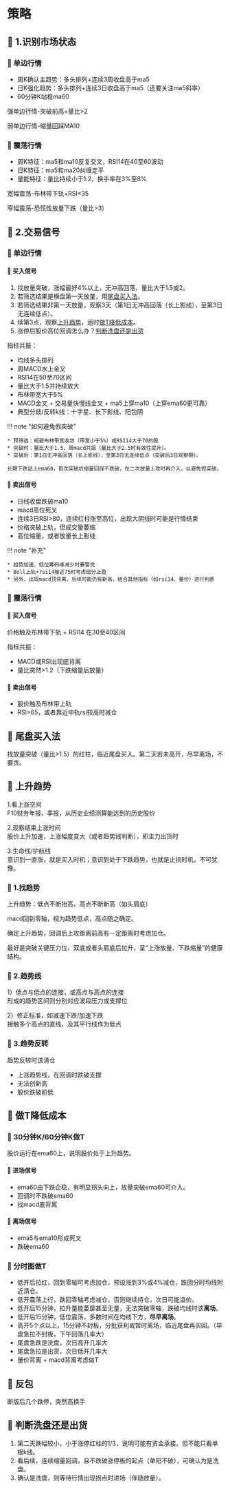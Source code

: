 # 策略

## 📌 1.识别市场状态

### 🚁 单边行情

* 周K确认主趋势：多头排列+连续3周收盘高于ma5
* 日K强化趋势：多头排列+连续3日收盘高于ma5（还要关注ma5斜率）
* 60分钟K站稳ma60

强单边行情-突破前高+量比>2

弱单边行情-缩量回踩MA10

### 🚁 震荡行情

* 周K特征：ma5和ma10反复交叉，RSI14在40至60波动
* 日K特征：ma5和ma20纠缠走平
* 量能特征：量比持续小于1.2，换手率在3%至8%

宽幅震荡-布林带下轨+RSI<35

窄幅震荡-恐慌性放量下跌（量比>3）

## 📌 2.交易信号

### 🚁 单边行情

#### 🔧 买入信号

1. 找放量突破，涨幅最好4%以上，无冲高回落，量比大于1.5或2。
2. 若筛选结果是横盘第一天放量，用[尾盘买入法](#_10)。
3. 若筛选结果非第一天放量，观察3天（第1日无冲高回落（长上影线），至第3日无连续低点）。
4. 续第3点，观察[上升趋势](#_11)，适时[做T降低成本](#t)。
5. 涨停后股价高位回调怎么办？[判断洗盘还是出货](#_15)

指标共振：

* 均线多头排列
* 周MACD水上金叉
* RSI14在50至70区间
* 量比大于1.5并持续放大
* 布林带宽大于5%
* MACD金叉 + 交易量快慢线金叉 + ma5上穿ma10（上穿ema60更可靠）
* 典型分歧/反转k线：十字星、长下影线、阳包阴

!!! note "如何避免假突破"

    * 预筛选：规避布林带宽收敛（带宽小于5%）或RSI14大于70的股
    * 突破时：量比大于1.5、周macd共振（量比大于2.5时有效性提升）。
    * 突破后：第1日无冲高回落（长上影线），至第3日无连续低点（突破后3日观察期）。
    
    长期下跌站上ema60，首次突破后缩量回踩不跌破，在二次放量上攻时再介入，以避免假突破。

#### 🔧 卖出信号

* 日线收盘跌破ma10
* macd高位死叉
* 连续3日RSI>80，连续红柱涨至高位，出现大阴线时可能是行情结束
* 价格突破上轨，但成交量萎缩
* 高位缩量，或者放量长上影线

!!! note "补充"

    * 趋势加速、低位筹码峰减少时要警觉
    * Boll上轨+rsi14接近75时考虑部分止盈
    * 另外，出现macd顶背离，后续可能仍有新高，结合其他指标（如rsi14、量价）进行判断

### 🚁 震荡行情

#### 🔧 买入信号

价格触及布林带下轨 + RSI14 在30至40区间

指标共振：

* MACD或RSI出现底背离
* 量比突然>1.2（下跌缩量后放量）

#### 🔧 卖出信号

* 股价触及布林带上轨
* RSI>65，或者靠近中轨rsi较高时减仓

## 📌 尾盘买入法

找放量突破（量比>1.5）的红柱，临近尾盘买入。第二天若未高开，尽早离场，不要贪。

## 📌 上升趋势

1.看上涨空间  
F10财务年报、季报，从历史业绩测算能达到的历史股价

2.观察结束上涨时间  
股价上升加速，上涨幅度变大（或者趋势线判断），即主力出货时

3.生命线/护航线  
意识到一直涨，就是买入时机；意识到处于下跌趋势，也就是止损时机，不可犹豫。

### 🚁 1.找趋势

上升趋势：低点不断抬高，高点不断新高（如头肩底）

macd回到零轴，视为趋势低点，高点随之确定。

确定上升趋势，回调后上攻距离前高有一定距离时考虑加仓。

最好是突破关键压力位、双底或者头肩底后拉升，呈“上涨放量、下跌缩量”的健康结构。

### 🚁 2.趋势线

1）低点与低点的连接，或高点与高点的连接  
形成的趋势区间则分别对应波段压力或支撑位

2）修正标准，如减速下跌/加速下跌  
接触多个高点的直线，及其平行线作为低点

### 🚁 3.趋势反转

趋势反转时该清仓

* 上涨趋势线，在回调时跌破支撑
* 无法创新高
* 股价跌破前低

## 📌 做T降低成本

### 🚁 30分钟K/60分钟K做T

股价运行在ema60上，说明股价处于上升趋势。

#### 🔧 进场信号

* ema60由下跌企稳，有明显拐头向上，放量突破ema60可介入。
* 回调时不跌破ema60
* 找macd底背离

#### 🔧 离场信号

* ema5与ema10形成死叉
* 跌破ema60

### 🚁 分时图做T

* 低开后拉红，回到零轴可考虑加仓，预设涨到3%或4%减仓，跌回分时均线附近清仓。
* 低开震荡上行，跌回零轴考虑减仓，否则继续持仓，次日可能溢价。
* 低开后15分钟，拉升量能萎靡甚至无量，无法突破零轴，跌破均线时该**离场**。
* 低开后15分钟，低位震荡，多数时间在均线下方，**尽早离场**。
* 高开5个点以上，15分钟不封板，分批获利或暂时离场，临近尾盘再买回。（早盘急拉不封板，下午回落几率大）
* 尾盘急跌是洗盘，次日高开几率大
* 尾盘急拉是出货，次日低开几率大
* 量价背离 + macd背离考虑做T

## 📌 反包

断版后几个跌停，突然高换手

## 📌 判断洗盘还是出货

1. 第二天跌幅较小，小于涨停红柱的1/3，说明可能有资金承接。但不能只看单根k线。
2. 看后续，连续缩量回调，且不跌破涨停板的起点（单阳不破），可确认为是洗盘。
3. 确认是洗盘，则等待行情出现拐点时进场（伴随放量）。


